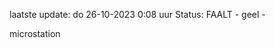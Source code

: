 laatste update: 
do 26-10-2023  0:08   uur 
Status: FAALT - geel - 
<div class="service Y">microstation</div>